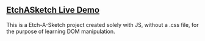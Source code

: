 ## **[EtchASketch Live Demo](https://engineman11.github.io/EtchASketch/)**

This is a Etch-A-Sketch project created solely with JS, without a .css file, for the purpose of learning DOM manipulation.
